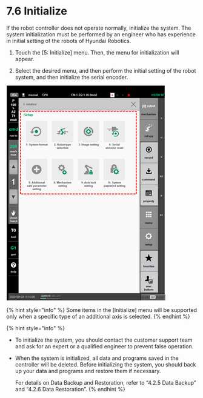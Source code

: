 # 7.6 Initialize

If the robot controller does not operate normally, initialize the system. The system initialization must be performed by an engineer who has experience in initial setting of the robots of Hyundai Robotics.



1.	Touch the \[5: Initialize\] menu. Then, the menu for initialization will appear.

2.	Select the desired menu, and then perform the initial setting of the robot system, and then initialize the serial encoder.

![](../../.gitbook/assets/image%20%28492%29.png)



{% hint style="info" %}
Some items in the \[Initialize\] menu will be supported only when a specific type of an additional axis is selected.
{% endhint %}

{% hint style="info" %}
* To initialize the system, you should contact the customer support team and ask for an expert or a qualified engineer to prevent false operation.
* 
  When the system is initialized, all data and programs saved in the controller will be deleted. Before initializing the system, you should back up your data and programs and restore them if necessary.

  For details on Data Backup and Restoration, refer to “4.2.5 Data Backup” and “4.2.6 Data Restoration”.
{% endhint %}



